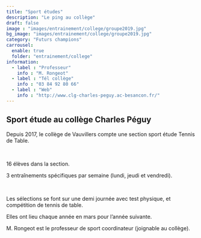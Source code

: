 ```yaml
---
title: "Sport études"
description: "Le ping au collège"
draft: false
image : "images/entrainement/college/groupe2019.jpg"
bg_image: "images/entrainement/college/groupe2019.jpg"
category: "Futurs champions"
carrousel:
  enable: true
  folder: "entrainement/college"
information:
  - label : "Professeur"
    info : "M. Rongeot"
  - label : "Tél collège"
    info : "03 84 92 80 66"
  - label : "Web"
    info : "http://www.clg-charles-peguy.ac-besancon.fr/"
---
```


## Sport étude au collège Charles Péguy

Depuis 2017, le collège de Vauvillers compte une section sport étude Tennis de Table.

​

16 élèves dans la section.

3 entraînements spécifiques par semaine (lundi, jeudi et  vendredi).

​

Les sélections se font sur une demi journée avec test physique, et compétition de tennis de table.

Elles ont lieu chaque année en mars pour l’année suivante.


M. Rongeot est le professeur de sport coordinateur (joignable au collège).